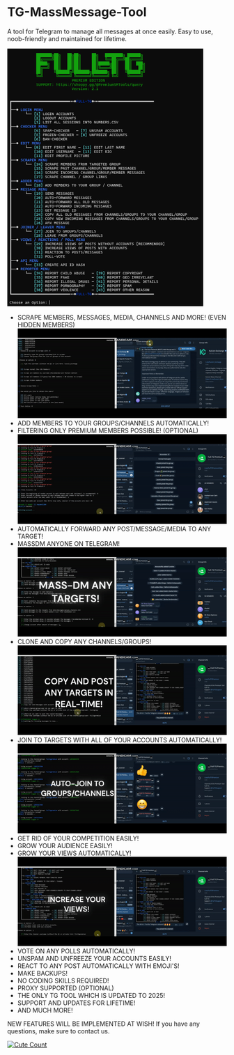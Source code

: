 # TG-MassMessage-Tool
A tool for Telegram to manage all messages at once easily. Easy to use, noob-friendly and maintained for lifetime.



<img src='UI1.png' width='450'>

- SCRAPE MEMBERS, MESSAGES, MEDIA, CHANNELS AND MORE! (EVEN HIDDEN MEMBERS)
![](scrap.gif)
- ADD MEMBERS TO YOUR GROUPS/CHANNELS AUTOMATICALLY!
- FILTERING ONLY PREMIUM MEMBERS POSSIBLE! (OPTIONAL)
![](add.gif)
- AUTOMATICALLY FORWARD ANY POST/MESSAGE/MEDIA TO ANY TARGET!
- MASSDM ANYONE ON TELEGRAM!
![](mass.gif)
- CLONE AND COPY ANY CHANNELS/GROUPS!
![](copy.gif)
- JOIN TO TARGETS WITH ALL OF YOUR ACCOUNTS AUTOMATICALLY!
![](join.gif)
- GET RID OF YOUR COMPETITION EASILY!
- GROW YOUR AUDIENCE EASILY!
- GROW YOUR VIEWS AUTOMATICALLY!
![](view_post.gif)
- VOTE ON ANY POLLS AUTOMATICALLY!
- UNSPAM AND UNFREEZE YOUR ACCOUNTS EASILY!
- REACT TO ANY POST AUTOMATICALLY WITH EMOJI'S!
- MAKE BACKUPS!
- NO CODING SKILLS REQUIRED!
- PROXY SUPPORTED (OPTIONAL)
- THE ONLY TG TOOL WHICH IS UPDATED TO 2025!
- SUPPORT AND UPDATES FOR LIFETIME!
- AND MUCH MORE!

NEW FEATURES WILL BE IMPLEMENTED AT WISH!
If you have any questions, make sure to contact us.



<a href="https://github.com/Telegram-Bulk-Message/TG-MassMessage-Tool"><img alt="Cute Count" src="https://count.getloli.com/get/@TssamG?theme=asoul" /></a>

